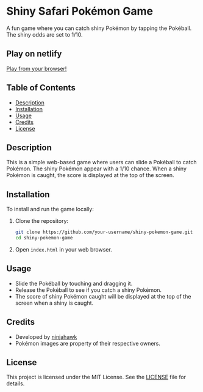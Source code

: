 # Shiny Safari Pokémon Game

A fun game where you can catch shiny Pokémon by tapping the Pokéball. The shiny odds are set to 1/10.

## Play on netlify

[Play from your browser!](https://velvety-pavlova-82d2c5.netlify.app/)

## Table of Contents

- [Description](#description)
- [Installation](#installation)
- [Usage](#usage)
- [Credits](#credits)
- [License](#license)

## Description

This is a simple web-based game where users can slide a Pokéball to catch Pokémon. The shiny Pokémon appear with a 1/10 chance. When a shiny Pokémon is caught, the score is displayed at the top of the screen.

## Installation

To install and run the game locally:

1. Clone the repository:

    ```sh
    git clone https://github.com/your-username/shiny-pokemon-game.git
    cd shiny-pokemon-game
    ```

2. Open `index.html` in your web browser.

## Usage

- Slide the Pokéball by touching and dragging it.
- Release the Pokéball to see if you catch a shiny Pokémon.
- The score of shiny Pokémon caught will be displayed at the top of the screen when a shiny is caught.

## Credits

- Developed by [ninjahawk]([https://github.com/your-username](https://github.com/ninjahawk))
- Pokémon images are property of their respective owners.

## License

This project is licensed under the MIT License. See the [LICENSE](LICENSE) file for details.
